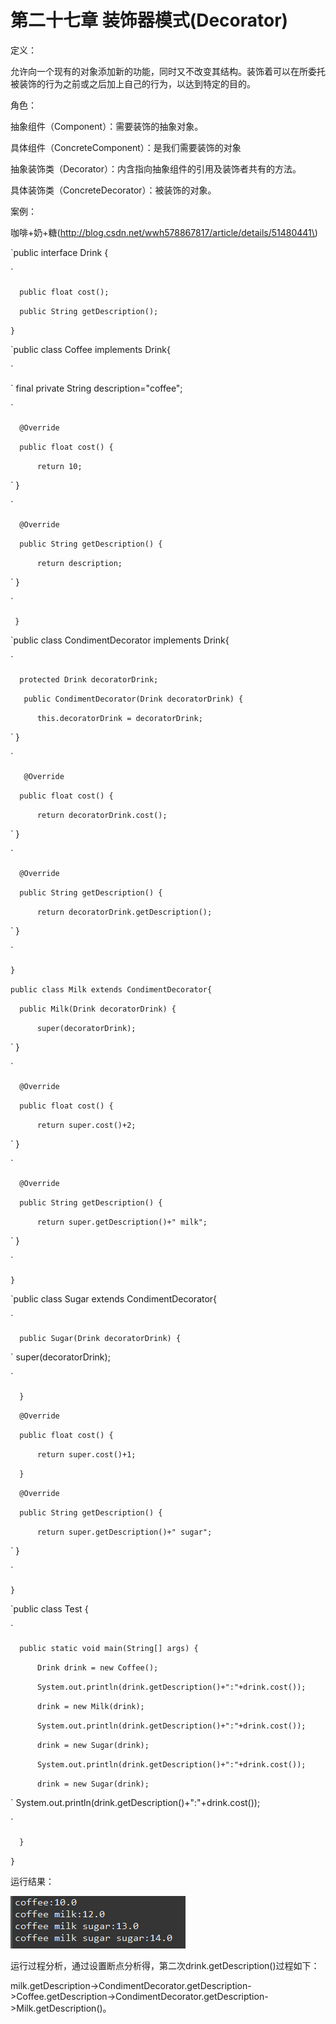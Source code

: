 # 第二十七章 装饰器模式\(Decorator\)

定义：

允许向一个现有的对象添加新的功能，同时又不改变其结构。装饰着可以在所委托被装饰的行为之前或之后加上自己的行为，以达到特定的目的。

角色：

 抽象组件（Component）：需要装饰的抽象对象。

 具体组件（ConcreteComponent）：是我们需要装饰的对象

 抽象装饰类（Decorator）：内含指向抽象组件的引用及装饰者共有的方法。

 具体装饰类（ConcreteDecorator）：被装饰的对象。

案例：

咖啡+奶+糖\(http://blog.csdn.net/wwh578867817/article/details/51480441\)

`public interface Drink {

`

`	public float cost();
`

`	public String getDescription();
`

`}
`

`public class Coffee implements Drink{

`

`	final private String description="coffee";
	
`

`	@Override
`

`	public float cost() {
`

`		return 10;
`

`	}

`

`	@Override
`

`	public String getDescription() {
`

`		return description;
`

`	}
	
`

`
}`

`public class CondimentDecorator implements Drink{

`

`	protected Drink decoratorDrink;
`

`	
	public CondimentDecorator(Drink decoratorDrink) {
`

`		this.decoratorDrink = decoratorDrink;
`

`	}
	
`

`	
@Override
`

`	public float cost() {
`

`		return decoratorDrink.cost();
`

`	}

`

`	@Override
`

`	public String getDescription() {
`

`		return decoratorDrink.getDescription();
`

`	}
	

`

`}
`

`public class Milk extends CondimentDecorator{
`

`	public Milk(Drink decoratorDrink) {
`

`		super(decoratorDrink);
`

`	}
	
`

`	@Override
`

`	public float cost() {
`

`		return super.cost()+2;
`

`	}
	
`

`	@Override
`

`	public String getDescription() {
`

`		return super.getDescription()+" milk";
`

`	}

`

`}`

`public class Sugar extends CondimentDecorator{

`

`	public Sugar(Drink decoratorDrink) {
`

`		super(decoratorDrink);
		
`

`	}
`

`	@Override
`

`	public float cost() {
`

`		return super.cost()+1;
`

`	}
`

`	@Override
`

`	public String getDescription() {
`

`		return super.getDescription()+" sugar";
`

`	}
	

`

`}`

`public class Test {

`

`	public static void main(String[] args) {
`

`		Drink drink = new Coffee();
`

`		System.out.println(drink.getDescription()+":"+drink.cost());
`

`		drink = new Milk(drink);
`

`		System.out.println(drink.getDescription()+":"+drink.cost());
`

`		drink = new Sugar(drink);
`

`		System.out.println(drink.getDescription()+":"+drink.cost());
`

`		drink = new Sugar(drink);
`

`		System.out.println(drink.getDescription()+":"+drink.cost());
		
`

`	}
`

`}
`

运行结果：

![](/assets/image27_2.png)

运行过程分析，通过设置断点分析得，第二次drink.getDescription\(\)过程如下：

milk.getDescription-&gt;CondimentDecorator.getDescription-&gt;Coffee.getDescription-&gt;CondimentDecorator.getDescription-&gt;Milk.getDescription\(\)。





